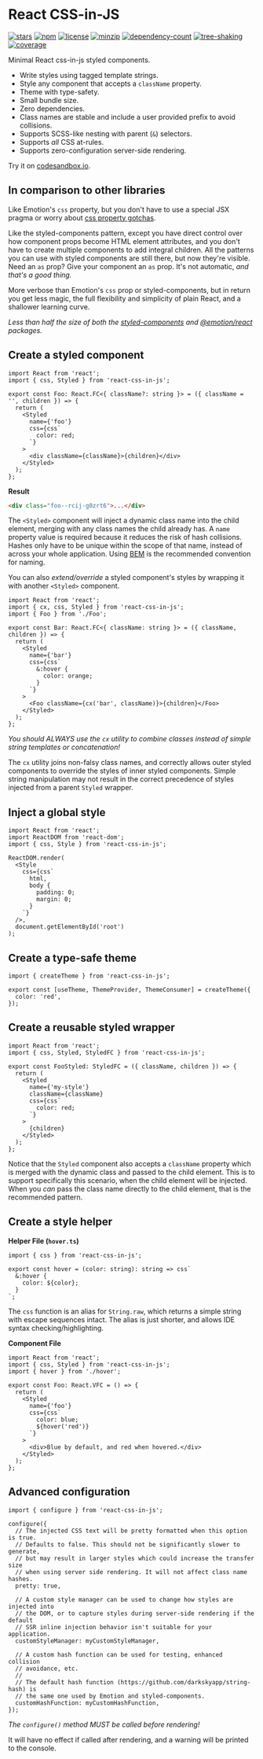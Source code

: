 # React CSS-in-JS

[![stars](https://badgen.net/github/stars/ChrisAckerman/react-css-in-js)](https://github.com/ChrisAckerman/react-css-in-js)
[![npm](https://badgen.net/badge/npm/1.0.8/red)](https://www.npmjs.com/package/react-css-in-js)
[![license](https://badgen.net/badge/license/ISC/orange)](https://opensource.org/licenses/ISC)
[![minzip](https://badgen.net/bundlephobia/minzip/react-css-in-js@1.0.8)](https://bundlephobia.com/result?p=react-css-in-js@1.0.8)
[![dependency-count](https://badgen.net/bundlephobia/dependency-count/react-css-in-js@1.0.8)](https://bundlephobia.com/result?p=react-css-in-js@1.0.8)
[![tree-shaking](https://badgen.net/bundlephobia/tree-shaking/react-css-in-js@1.0.8)](https://bundlephobia.com/result?p=react-css-in-js@1.0.8)
[![coverage](https://badgen.net/badge/coverage/92,87,86,92/purple?list=|)](#)

Minimal React css-in-js styled components.

- Write styles using tagged template strings.
- Style any component that accepts a `className` property.
- Theme with type-safety.
- Small bundle size.
- Zero dependencies.
- Class names are stable and include a user provided prefix to avoid collisions.
- Supports SCSS-like nesting with parent (`&`) selectors.
- Supports _all_ CSS at-rules.
- Supports zero-configuration server-side rendering.

Try it on [codesandbox.io](https://codesandbox.io/s/react-css-in-js-iup6f).

## In comparison to other libraries

Like Emotion's `css` property, but you don't have to use a special JSX pragma or worry about [css property gotchas](https://emotion.sh/docs/css-prop#gotchas).

Like the styled-components pattern, except you have direct control over how component props become HTML element attributes, and you don't have to create multiple components to add integral children. All the patterns you can use with styled components are still there, but now they're visible. Need an `as` prop? Give your component an `as` prop. It's not automatic, _and that's a good thing._

More verbose than Emotion's `css` prop or styled-components, but in return you get less magic, the full flexibility and simplicity of plain React, and a shallower learning curve.

_Less than half the size of both the [styled-components](https://bundlephobia.com/result?p=styled-components) and [@emotion/react](https://bundlephobia.com/result?p=@emotion/react) packages._

## Create a styled component

```tsx
import React from 'react';
import { css, Styled } from 'react-css-in-js';

export const Foo: React.FC<{ className?: string }> = ({ className = '', children }) => {
  return (
    <Styled
      name={'foo'}
      css={css`
        color: red;
      `}
    >
      <div className={className}>{children}</div>
    </Styled>
  );
};
```

**Result**

```html
<div class="foo--rcij-g0zrt6">...</div>
```

The `<Styled>` component will inject a dynamic class name into the child element, merging with any class names the child already has. A `name` property value is required because it reduces the risk of hash collisions. Hashes only have to be unique within the scope of that name, instead of across your whole application. Using [BEM](http://getbem.com) is the recommended convention for naming.

You can also _extend/override_ a styled component's styles by wrapping it with another `<Styled>` component.

```tsx
import React from 'react';
import { cx, css, Styled } from 'react-css-in-js';
import { Foo } from './Foo';

export const Bar: React.FC<{ className: string }> = ({ className, children }) => {
  return (
    <Styled
      name={'bar'}
      css={css`
        &:hover {
          color: orange;
        }
      `}
    >
      <Foo className={cx('bar', className)}>{children}</Foo>
    </Styled>
  );
};
```

_You should ALWAYS use the `cx` utility to combine classes instead of simple string templates or concatenation!_

The `cx` utility joins non-falsy class names, and correctly allows outer styled components to override the styles of inner styled components. Simple string manipulation may not result in the correct precedence of styles injected from a parent `Styled` wrapper.

## Inject a global style

```tsx
import React from 'react';
import ReactDOM from 'react-dom';
import { css, Style } from 'react-css-in-js';

ReactDOM.render(
  <Style
    css={css`
      html,
      body {
        padding: 0;
        margin: 0;
      }
    `}
  />,
  document.getElementById('root')
);
```

## Create a type-safe theme

```tsx
import { createTheme } from 'react-css-in-js';

export const [useTheme, ThemeProvider, ThemeConsumer] = createTheme({
  color: 'red',
});
```

## Create a reusable styled wrapper

```tsx
import React from 'react';
import { css, Styled, StyledFC } from 'react-css-in-js';

export const FooStyled: StyledFC = ({ className, children }) => {
  return (
    <Styled
      name={'my-style'}
      className={className}
      css={css`
        color: red;
      `}
    >
      {children}
    </Styled>
  );
};
```

Notice that the `Styled` component also accepts a `className` property which is merged with the dynamic class and passed to the child element. This is to support specifically this scenario, when the child element will be injected. When you _can_ pass the class name directly to the child element, that is the recommended pattern.

## Create a style helper

**Helper File (`hover.ts`)**

```tsx
import { css } from 'react-css-in-js';

export const hover = (color: string): string => css`
  &:hover {
    color: ${color};
  }
`;
```

The `css` function is an alias for `String.raw`, which returns a simple string with escape sequences intact. The alias is just shorter, and allows IDE syntax checking/highlighting.

**Component File**

```tsx
import React from 'react';
import { css, Styled } from 'react-css-in-js';
import { hover } from './hover';

export const Foo: React.VFC = () => {
  return (
    <Styled
      name={'foo'}
      css={css`
        color: blue;
        ${hover('red')}
      `}
    >
      <div>Blue by default, and red when hovered.</div>
    </Styled>
  );
};
```

## Advanced configuration

```tsx
import { configure } from 'react-css-in-js';

configure({
  // The injected CSS text will be pretty formatted when this option is true.
  // Defaults to false. This should not be significantly slower to generate,
  // but may result in larger styles which could increase the transfer size
  // when using server side rendering. It will not affect class name hashes.
  pretty: true,

  // A custom style manager can be used to change how styles are injected into
  // the DOM, or to capture styles during server-side rendering if the default
  // SSR inline injection behavior isn't suitable for your application.
  customStyleManager: myCustomStyleManager,

  // A custom hash function can be used for testing, enhanced collision
  // avoidance, etc.
  //
  // The default hash function (https://github.com/darkskyapp/string-hash) is
  // the same one used by Emotion and styled-components.
  customHashFunction: myCustomHashFunction,
});
```

_The `configure()` method MUST be called before rendering!_

It will have no effect if called after rendering, and a warning will be printed to the console.
